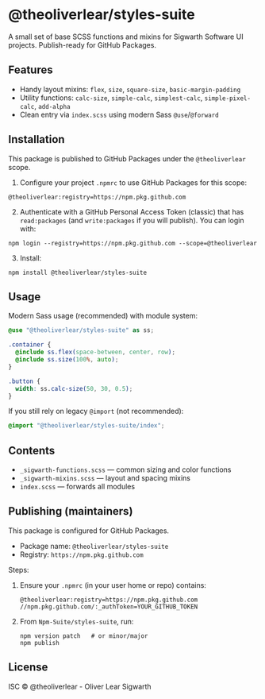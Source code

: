 # @theoliverlear/styles-suite

A small set of base SCSS functions and mixins for Sigwarth Software UI projects.
Publish-ready for GitHub Packages.

## Features
- Handy layout mixins: `flex`, `size`, `square-size`, `basic-margin-padding`
- Utility functions: `calc-size`, `simple-calc`, `simplest-calc`, `simple-pixel-calc`, `add-alpha`
- Clean entry via `index.scss` using modern Sass `@use`/`@forward`

## Installation
This package is published to GitHub Packages under the `@theoliverlear` scope.

1) Configure your project `.npmrc` to use GitHub Packages for this scope:

```
@theoliverlear:registry=https://npm.pkg.github.com
```

2) Authenticate with a GitHub Personal Access Token (classic) that has `read:packages` (and `write:packages` if you will publish). You can login with:

```
npm login --registry=https://npm.pkg.github.com --scope=@theoliverlear
```

3) Install:

```
npm install @theoliverlear/styles-suite
```

## Usage
Modern Sass usage (recommended) with module system:

```scss
@use "@theoliverlear/styles-suite" as ss;

.container {
  @include ss.flex(space-between, center, row);
  @include ss.size(100%, auto);
}

.button {
  width: ss.calc-size(50, 30, 0.5);
}
```

If you still rely on legacy `@import` (not recommended):

```scss
@import "@theoliverlear/styles-suite/index";
```

## Contents
- `_sigwarth-functions.scss` — common sizing and color functions
- `_sigwarth-mixins.scss` — layout and spacing mixins
- `index.scss` — forwards all modules

## Publishing (maintainers)
This package is configured for GitHub Packages.

- Package name: `@theoliverlear/styles-suite`
- Registry: `https://npm.pkg.github.com`

Steps:
1. Ensure your `.npmrc` (in your user home or repo) contains:
   ```
   @theoliverlear:registry=https://npm.pkg.github.com
   //npm.pkg.github.com/:_authToken=YOUR_GITHUB_TOKEN
   ```
2. From `Npm-Suite/styles-suite`, run:
   ```
   npm version patch   # or minor/major
   npm publish
   ```

## License
ISC © @theoliverlear - Oliver Lear Sigwarth

